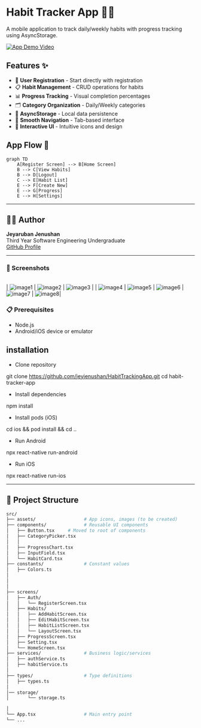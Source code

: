 # Habit Tracker App 📱✅

A mobile application to track daily/weekly habits with progress tracking using AsyncStorage.

[![App Demo Video](https://img.youtube.com/vi/YOUR_VIDEO_ID/0.jpg)](https://drive.google.com/file/d/1nRq6R8UstHOmir4IS92SNT8GgoQ3GLcZ/view?usp=sharing)

## Features ✨

- 🚀 **User Registration** - Start directly with registration
- 📋 **Habit Management** - CRUD operations for habits
- 📊 **Progress Tracking** - Visual completion percentages
- 🗂 **Category Organization** - Daily/Weekly categories
- 💾 **AsyncStorage** - Local data persistence
- 🔄 **Smooth Navigation** - Tab-based interface
- 🎨 **Interactive UI** - Intuitive icons and design

## App Flow 🔄

```mermaid
graph TD
    A[Register Screen] --> B[Home Screen]
    B --> C[View Habits]
    B --> D[Logout]
    C --> E[Habit List]
    E --> F[Create New]
    E --> G[Progress]
    E --> H[Settings]
```

---

## 👩‍💻 Author

**Jeyaruban Jenushan**  
Third Year Software Engineering Undergraduate  
[GitHub Profile](https://github.com/jeyjenushan)

---

### 📸 Screenshots

|     |     |     |
| --- | --- | --- |

| ![image1](ReadMeAssets/RegisterScreen.png) | ![image2](ReadMeAssets/HomeScreen.png) | ![image3](ReadMeAssets/Habits.png) |
| ![image4](ReadMeAssets/AddHabitScreen.png) | ![image5](ReadMeAssets/updateHabit.png) | ![image6](ReadMeAssets/DeleteModel.png) | ![image7](ReadMeAssets/Progress.png) | ![image8](ReadMeAssets/Settings.png)|

### 📋 Prerequisites

- Node.js
- Android/iOS device or emulator

## installation

- Clone repository

git clone https://github.com/jeyjenushan/HabitTrackingApp.git
cd habit-tracker-app

- Install dependencies

npm install

- Install pods (iOS)

cd ios && pod install && cd ..

- Run Android

npx react-native run-android

- Run iOS

npx react-native run-ios

---

## 📁 Project Structure

```bash
src/
├── assets/                  # App icons, images (to be created)
├── components/              # Reusable UI components
│   ├── Button.tsx     # Moved to root of components
│   ├── CategoryPicker.tsx
│   │
│   ├── ProgressChart.tsx
│   ├── InputField.tsx
│   └── HabitCard.tsx
├── constants/               # Constant values
│   ├── Colors.ts
│
│
│
├── screens/
│   ├── Auth/
│   │   └── RegisterScreen.tsx
│   ├── Habits/
│   │   ├── AddHabitScreen.tsx
│   │   ├── EditHabitScreen.tsx
│   │   ├── HabitListScreen.tsx
│   │   └── LayoutScreen.tsx
│   ├── ProgressScreen.tsx
│   ├── Setting.tsx
│   └── HomeScreen.tsx
├── services/                # Business logic/services
│   ├── authService.ts
│   ├── habitService.ts
│
├── types/                   # Type definitions
│   ├── types.ts
│
│── storage/
│       └── storage.ts

│
└── App.tsx                  # Main entry point
└── ...
```

